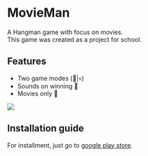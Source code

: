# MovieMan
A Hangman game with focus on movies. \
This game was created as a project for school.

## Features
- Two game modes (:baby:|:skull:)
- Sounds on winning :musical_note:
- Movies only :movie_camera:

![](https://i.imgur.com/enS7xKJ.png)

## Installation guide
For installment, just go to [google play store](https://play.google.com/store/apps/details?id=dk.lost_world.movieman).

